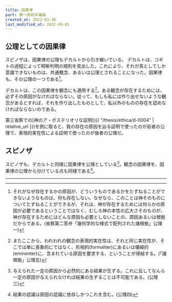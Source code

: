 ```yaml
---
title: 因果律
part: 第一部前半補論
created_at: 2022-03-30
last_modified_at: 2022-09-01
---
```

## 公理としての因果律

スピノザは、因果律の公理もデカルトから引き継いでいる。
デカルトは、コギトの過程によって明晰判明の規則を見出した。これにより、それが真としてしか意識できないものは、共通概念、あるいは公理とされることになった。因果律も、その公理の一つである[^ref1]。

[^ref1]:それがなぜ存在するかの原因が、どういうものであるかをたずねることができないようなものは、何も存在しない。なぜなら、このことは神そのものについてたずねることができるが、それは、神が存在するためには何らかの原因が必要であるということではなく、むしろ神の本性の広大さそのものが、神が存在するためにはどんな原因も必要としないことの、原因あるいは根拠だからである。(省察第二答弁「幾何学的な様式で配列された諸根拠」公理一)

デカルトは、この因果律を観念にも適用する[^ref2]。ある観念が存在するためには、必ずその原因がなければならない。従って、もしも私には作り出せないような観念があるとすれば、それを作り出したものとして、私以外のものの存在を認めなければならないのである。

[^ref2]:またここから、われわれの観念の表現的実在性は、それと同じ実在性が、そこでは単に表象的にではなく、形相的(formaliter)にあるいは優越的(eminenter)に、含まれている原因を要求する、ということが帰結する。(「諸根拠」公理五)

第三省察での[神のア・ポステリオリな証明]({{ "/thesis/ethica/d-0004" | relative_url }})を例に取ると、我の存在の原因を辿る証明で使ったのが前者の公理で、表現的実在性による証明で使ったのが後者の公理だ。

## スピノザ

スピノザも、デカルトと同様に因果律を公理としている[^ref3]。観念の因果律を、因果律の公理から分けている点も同様である[^ref4]。

[^ref3]:与えられた一定の原因から必然的にある結果が生ずる。これに反してなんら一定の原因が与えられなければ結果の生ずることは不可能である。(公理三)

[^ref4]:結果の認識は原因の認識に依存しかつこれを含む。(公理四)

---